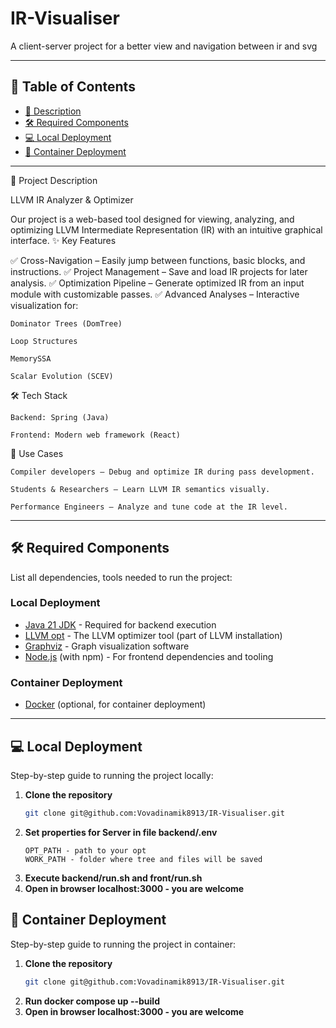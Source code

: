 # IR-Visualiser
A client-server project for a better view and navigation between ir and svg

---

## 📌 Table of Contents  
- [📝 Description](#-description)  
- [🛠️ Required Components](#️-required-components)  
- [💻 Local Deployment](#-local-deployment)  
- [🐳 Container Deployment](#-container-deployment)  

---

📝 Project Description

LLVM IR Analyzer & Optimizer

Our project is a web-based tool designed for viewing, analyzing, and optimizing LLVM Intermediate Representation (IR) with an intuitive graphical interface.
✨ Key Features

✅ Cross-Navigation – Easily jump between functions, basic blocks, and instructions.
✅ Project Management – Save and load IR projects for later analysis.
✅ Optimization Pipeline – Generate optimized IR from an input module with customizable passes.
✅ Advanced Analyses – Interactive visualization for:

    Dominator Trees (DomTree)

    Loop Structures

    MemorySSA

    Scalar Evolution (SCEV)

🛠️ Tech Stack

    Backend: Spring (Java)

    Frontend: Modern web framework (React)

🎯 Use Cases

    Compiler developers – Debug and optimize IR during pass development.

    Students & Researchers – Learn LLVM IR semantics visually.

    Performance Engineers – Analyze and tune code at the IR level.  

---

## 🛠️ Required Components  
List all dependencies, tools needed to run the project:  

### Local Deployment
- [Java 21 JDK](https://jdk.java.net/21/) - Required for backend execution
- [LLVM opt](https://llvm.org/) - The LLVM optimizer tool (part of LLVM installation)
- [Graphviz](https://graphviz.org/) - Graph visualization software
- [Node.js](https://nodejs.org/) (with npm) - For frontend dependencies and tooling 

### Container Deployment
- [Docker](https://www.docker.com/) (optional, for container deployment)

---

## 💻 Local Deployment  
Step-by-step guide to running the project locally:  

1. **Clone the repository**  
   ```sh
   git clone git@github.com:Vovadinamik8913/IR-Visualiser.git
2. **Set properties for Server in file backend/.env**
   ```
   OPT_PATH - path to your opt
   WORK_PATH - folder where tree and files will be saved
3. **Execute backend/run.sh and front/run.sh**
4. **Open in browser localhost:3000 - you are welcome**

## 🐳 Container Deployment  
Step-by-step guide to running the project in container: 
1. **Clone the repository**  
   ```sh
   git clone git@github.com:Vovadinamik8913/IR-Visualiser.git
2. **Run docker compose up --build**
3. **Open in browser localhost:3000 - you are welcome**
